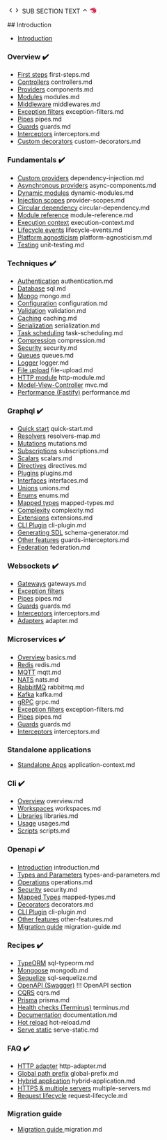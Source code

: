 <a href='#'><img src='./content/assets/svg/chevron-left.svg' width='15' alt='Previous sub-section' id='ZD3BC71B5x' /></a><a href='#'><img src='./content/assets/svg/chevron-right.svg' width='15' alt='Next sub-section' id='Z7FD3B7E5x' /></a> SUB SECTION TEXT <a href='#'><img src='./content/assets/svg/chevron-up.svg' width='15' alt='Go to top section' id='' /></a> <a href='#'><img src='./content/assets/svg/logo-small.svg' width='15' alt='Nest JS Small Logo' id='Z156F7EB7x' /></a><span style='color:#4FCEE7'> . </span>


<base href="https://docs.nestjs.com">
## Introduction

 - <a href="/">Introduction</a>

### Overview ✔️ <!-- OV -->
 - <a href="/first-steps">First steps</a> first-steps.md
 - <a href="/controllers">Controllers</a> controllers.md
 - <a href="/providers">Providers</a> components.md
 - <a href="/modules">Modules</a> modules.md
 - <a href="/middleware">Middleware</a>  middlewares.md
 - <a href="/exception-filters">Exception filters</a> exception-filters.md
 - <a href="/pipes">Pipes</a> pipes.md
 - <a href="/guards">Guards</a> guards.md
 - <a href="/interceptors">Interceptors</a> interceptors.md
 - <a href="/custom-decorators">Custom decorators</a> custom-decorators.md

### Fundamentals ✔️ <!-- FD -->
 - <a href="/fundamentals/custom-providers">Custom providers</a> dependency-injection.md
 - <a href="/fundamentals/async-providers">Asynchronous providers</a> async-components.md
 - <a href="/fundamentals/dynamic-modules">Dynamic modules</a> dynamic-modules.md
 - <a href="/fundamentals/injection-scopes">Injection scopes</a> provider-scopes.md
 - <a href="/fundamentals/circular-dependency">Circular dependency</a>  circular-dependency.md
 - <a href="/fundamentals/module-ref">Module reference</a> module-reference.md
 - <a href="/fundamentals/execution-context">Execution context</a> execution-context.md
 - <a href="/fundamentals/lifecycle-events">Lifecycle events</a> lifecycle-events.md
 - <a href="/fundamentals/platform-agnosticism">Platform agnosticism</a> platform-agnosticism.md
 - <a href="/fundamentals/testing">Testing</a> unit-testing.md

### Techniques ✔️ <!-- TK -->
 - <a href="/techniques/authentication">Authentication</a> authentication.md
 - <a href="/techniques/database">Database</a> sql.md
 - <a href="/techniques/mongodb">Mongo</a> mongo.md
 - <a href="/techniques/configuration">Configuration</a> configuration.md
 - <a href="/techniques/validation">Validation</a> validation.md
 - <a href="/techniques/caching">Caching</a> caching.md
 - <a href="/techniques/serialization">Serialization</a> serialization.md
 - <a href="/techniques/task-scheduling">Task scheduling</a> task-scheduling.md
 - <a href="/techniques/compression">Compression</a> compression.md
 - <a href="/techniques/security">Security</a> security.md
 - <a href="/techniques/queues">Queues</a> queues.md
 - <a href="/techniques/logger">Logger</a> logger.md
 - <a href="/techniques/file-upload">File upload</a> file-upload.md
 - <a href="/techniques/http-module">HTTP module</a> http-module.md
 - <a href="/techniques/mvc">Model-View-Controller</a> mvc.md
 - <a href="/techniques/performance">Performance (Fastify)</a> performance.md

### Graphql ✔️ <!-- QL -->
 - <a href="/graphql/quick-start">Quick start</a> quick-start.md
 - <a href="/graphql/resolvers">Resolvers</a> resolvers-map.md
 - <a href="/graphql/mutations">Mutations</a> mutations.md
 - <a href="/graphql/subscriptions">Subscriptions</a> subscriptions.md
 - <a href="/graphql/scalars">Scalars</a> scalars.md
 - <a href="/graphql/directives">Directives</a> directives.md
 - <a href="/graphql/plugins">Plugins</a> plugins.md
 - <a href="/graphql/interfaces">Interfaces</a> interfaces.md
 - <a href="/graphql/unions">Unions</a> unions.md
 - <a href="/graphql/enums">Enums</a> enums.md
 - <a href="/graphql/mapped-types">Mapped types</a> mapped-types.md
 - <a href="/graphql/complexity">Complexity</a> complexity.md
 - <a href="/graphql/extensions">Extensions</a> extensions.md
 - <a href="/graphql/cli-plugin">CLI Plugin</a> cli-plugin.md
 - <a href="/graphql/generating-sdl">Generating SDL</a> schema-generator.md
 - <a href="/graphql/other-features">Other features</a> guards-interceptors.md
 - <a href="/graphql/federation">Federation</a> federation.md

### Websockets ✔️ <!-- WS -->
 - <a href="/websockets/gateways">Gateways</a> gateways.md
 - <a href="/websockets/exception-filters">Exception filters</a>
 - <a href="/websockets/pipes">Pipes</a> pipes.md
 - <a href="/websockets/guards">Guards</a> guards.md
 - <a href="/websockets/interceptors">Interceptors</a> interceptors.md
 - <a href="/websockets/adapter">Adapters</a> adapter.md

### Microservices ✔️ <!-- MS -->
 - <a href="/microservices/basics">Overview</a> basics.md
 - <a href="/microservices/redis">Redis</a> redis.md
 - <a href="/microservices/mqtt">MQTT</a> mqtt.md
 - <a href="/microservices/nats">NATS</a> nats.md
 - <a href="/microservices/rabbitmq">RabbitMQ</a> rabbitmq.md
 - <a href="/microservices/kafka">Kafka</a> kafka.md
 - <a href="/microservices/grpc">gRPC</a> grpc.md
 - <a href="/microservices/exception-filters">Exception filters</a> exception-filters.md
 - <a href="/microservices/pipes">Pipes</a> pipes.md
 - <a href="/microservices/guards">Guards</a> guards.md
 - <a href="/microservices/interceptors">Interceptors</a> interceptors.md

### Standalone applications <!-- SA -->

 - <a href="/standalone-applications">Standalone Apps</a> application-context.md

### Cli ✔️ <!-- CLI -->
 - <a href="/cli/overview">Overview</a> overview.md
 - <a href="/cli/monorepo">Workspaces</a> workspaces.md
 - <a href="/cli/libraries">Libraries</a> libraries.md
 - <a href="/cli/usages">Usage</a> usages.md
 - <a href="/cli/scripts">Scripts</a> scripts.md

### Openapi ✔️ <!-- OAPI -->
 - <a href="/openapi/introduction">Introduction</a> introduction.md
 - <a href="/openapi/types-and-parameters">Types and Parameters</a> types-and-parameters.md
 - <a href="/openapi/operations">Operations</a> operations.md
 - <a href="/openapi/security">Security</a> security.md
 - <a href="/openapi/mapped-types">Mapped Types</a> mapped-types.md
 - <a href="/openapi/decorators">Decorators</a> decorators.md
 - <a href="/openapi/cli-plugin">CLI Plugin</a> cli-plugin.md
 - <a href="/openapi/other-features">Other features</a> other-features.md
 - <a href="/openapi/migration-guide">Migration guide</a> migration-guide.md

### Recipes ✔️ <!-- RC -->
 - <a href="/recipes/sql-typeorm">TypeORM</a> sql-typeorm.md
 - <a href="/recipes/mongodb">Mongoose</a> mongodb.md
 - <a href="/recipes/sql-sequelize">Sequelize</a> sql-sequelize.md
 - <a href="/recipes/swagger"> OpenAPI (Swagger)</a> !!! OpenAPI section
 - <a href="/recipes/cqrs">CQRS</a> cqrs.md
 - <a href="/recipes/prisma">Prisma</a> prisma.md
 - <a href="/recipes/terminus">Health checks (Terminus)</a> terminus.md
 - <a href="/recipes/documentation">Documentation</a> documentation.md
 - <a href="/recipes/hot-reload">Hot reload</a> hot-reload.md
 - <a href="/recipes/serve-static">Serve static</a> serve-static.md

### FAQ ✔️ <!-- FAQ -->
 - <a href="/faq/http-adapter">HTTP adapter</a> http-adapter.md
 - <a href="/faq/global-prefix">Global path prefix</a> global-prefix.md
 - <a href="/faq/hybrid-application">Hybrid application</a> hybrid-application.md
 - <a href="/faq/multiple-servers">HTTPS &amp; multiple servers</a> multiple-servers.md
 - <a href="/faq/request-lifecycle">Request lifecycle</a> request-lifecycle.md

### Migration guide <!-- MG -->
 - <a href="/migration-guide"> Migration guide </a> migration.md
